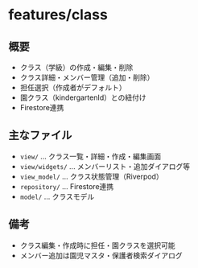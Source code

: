 # features/class

## 概要

- クラス（学級）の作成・編集・削除
- クラス詳細・メンバー管理（追加・削除）
- 担任選択（作成者がデフォルト）
- 園クラス（kindergartenId）との紐付け
- Firestore連携

## 主なファイル

- `view/` ... クラス一覧・詳細・作成・編集画面
- `view/widgets/` ... メンバーリスト・追加ダイアログ等
- `view_model/` ... クラス状態管理（Riverpod）
- `repository/` ... Firestore連携
- `model/` ... クラスモデル

## 備考

- クラス編集・作成時に担任・園クラスを選択可能
- メンバー追加は園児マスタ・保護者検索ダイアログ
